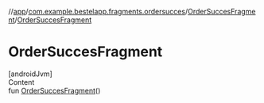 //[app](../../index.md)/[com.example.bestelapp.fragments.ordersucces](../index.md)/[OrderSuccesFragment](index.md)/[OrderSuccesFragment](-order-succes-fragment.md)



# OrderSuccesFragment  
[androidJvm]  
Content  
fun [OrderSuccesFragment](-order-succes-fragment.md)()  



